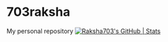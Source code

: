 # 703raksha
My personal repository
[![Raksha703's GitHub | Stats](https://stats.quine.sh/Raksha703/github?theme=dark)](https://quine.sh)
